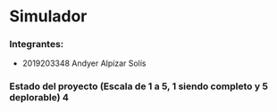 # Simulador
### Integrantes:
- 2019203348 Andyer Alpízar Solís

### Estado del proyecto (Escala de 1 a 5, 1 siendo completo y 5 deplorable)  4

